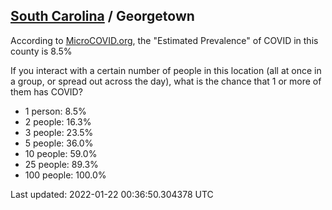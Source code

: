 
## [South Carolina](/united-states/south-carolina) / Georgetown

According to [MicroCOVID.org](http://microcovid.org),
the "Estimated Prevalence" of COVID in this county is 8.5%

If you interact with a certain number of people in this location
(all at once in a group, or spread out across the day), what is the chance that
1 or more of them has COVID?

- 1 person: 8.5%
- 2 people: 16.3%
- 3 people: 23.5%
- 5 people: 36.0%
- 10 people: 59.0%
- 25 people: 89.3%
- 100 people: 100.0%

Last updated: 2022-01-22 00:36:50.304378 UTC
